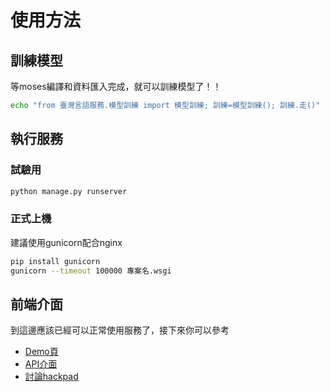 # 使用方法

## 訓練模型
等moses編譯和資料匯入完成，就可以訓練模型了！！
```bash
echo "from 臺灣言語服務.模型訓練 import 模型訓練; 訓練=模型訓練(); 訓練.走()" | python manage.py shell  
```

## 執行服務
### 試驗用
```bash
python manage.py runserver
```

### 正式上機
建議使用gunicorn配合nginx
```bash
pip install gunicorn
gunicorn --timeout 100000 專案名.wsgi
```

## 前端介面
到這邊應該已經可以正常使用服務了，接下來你可以參考
* [Demo頁](http://xn--7zrr5mu7u.xn--v0qr21b.xn--kpry57d)
* [API介面](docs.tai5uan5gian5gi2hok8bu7.apiary.io)
* [討論hackpad](https://g0v.hackpad.com/f4rSgcFTIzz)
